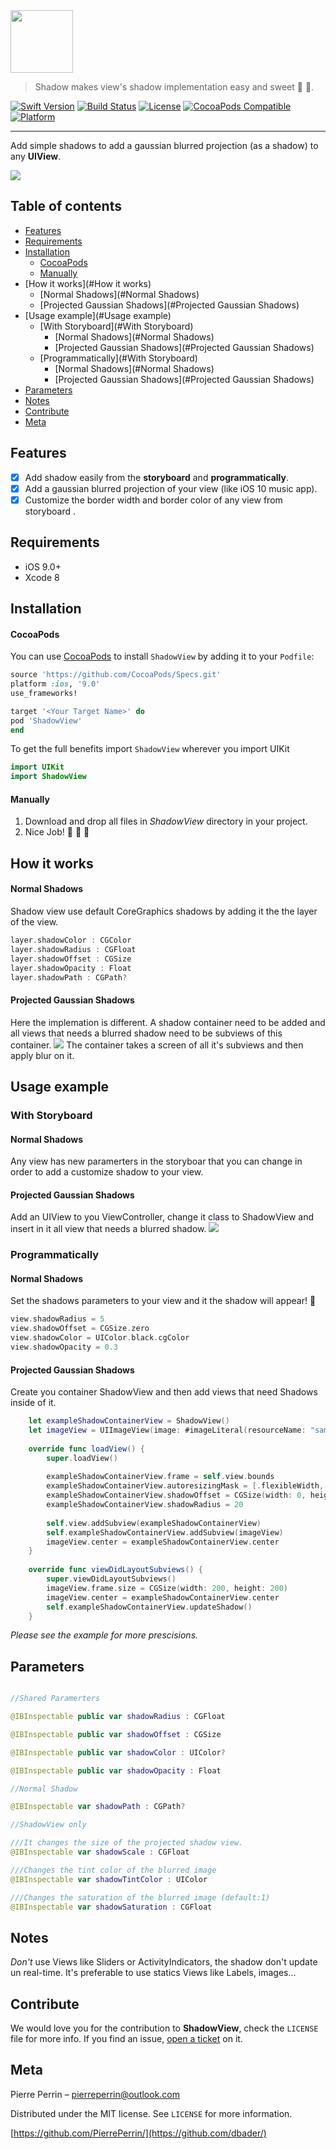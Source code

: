 <img src=https://github.com/PierrePerrin/ShadowView/raw/master/Ressources/ShadowLogoText.png height="100"/>

> Shadow makes view's shadow implementation easy and sweet 🎉 🎊.

[![Swift Version][swift-image]][swift-url] [![Build Status][travis-image]][travis-url] [![License][license-image]][license-url] [![CocoaPods Compatible](https://img.shields.io/cocoapods/v/EZSwiftExtensions.svg)](https://img.shields.io/cocoapods/v/LFAlertController.svg)   [![Platform](https://img.shields.io/cocoapods/p/LFAlertController.svg?style=flat)](http://cocoapods.org/pods/ShadowView)

----------

Add simple shadows to add a gaussian blurred projection (as a shadow) to any **UIView**.

![][example-image]

## Table of contents
- [Features](#Features)
- [Requirements](#Requirements)
- [Installation](#Installation)
  * [CocoaPods](#CocoaPods)
  * [Manually](#Manually)
- [How it works](#How it works)
  * [Normal Shadows](#Normal Shadows)
  * [Projected Gaussian Shadows](#Projected Gaussian Shadows)
- [Usage example](#Usage example)
  * [With Storyboard](#With Storyboard)
    - [Normal Shadows](#Normal Shadows)
    - [Projected Gaussian Shadows](#Projected Gaussian Shadows)
  * [Programmatically](#With Storyboard)
    - [Normal Shadows](#Normal Shadows)
    - [Projected Gaussian Shadows](#Projected Gaussian Shadows)
- [Parameters](#Parameters)
- [Notes](#Notes)
- [Contribute](#Contribute)
- [Meta](#Meta)


## Features

- [x] Add shadow easily from the **storyboard** and **programmatically**.
- [x] Add a gaussian blurred projection of your view (like iOS 10 music app).
- [x] Customize the border width and border color of any view from storyboard .

## Requirements

- iOS 9.0+
- Xcode 8

## Installation

#### CocoaPods
You can use [CocoaPods](http://cocoapods.org/) to install `ShadowView` by adding it to your `Podfile`:

```ruby
source 'https://github.com/CocoaPods/Specs.git'
platform :ios, '9.0'
use_frameworks!

target '<Your Target Name>' do
pod 'ShadowView'
end
```

To get the full benefits import `ShadowView` wherever you import UIKit

``` swift
import UIKit
import ShadowView
```
#### Manually
1. Download and drop all files in *ShadowView* directory in your project.  
2. Nice Job! 🎉 🎊 🎈 

## How it works

#### Normal Shadows
 
Shadow view use default CoreGraphics shadows by adding it the the layer of the view. 

``` swift
layer.shadowColor : CGColor
layer.shadowRadius : CGFloat
layer.shadowOffset : CGSize
layer.shadowOpacity : Float
layer.shadowPath : CGPath?
```

#### Projected Gaussian Shadows

Here the implemation is different. A shadow container need to be added and all views that needs a blurred shadow need to be subviews of this container.
![][example2-image]
The container takes a screen of all it's subviews and then apply blur on it.

## Usage example

### 	With Storyboard

#### 		Normal Shadows

Any view has new paramerters in the storyboar that you can change in order to add a customize shadow to your view.  

#### 		Projected Gaussian Shadows
Add an UIView to you ViewController, change it class to ShadowView and insert in it all view that needs a blurred shadow.
![][exampleSTR2-image]

### 	Programmatically

#### 		Normal Shadows

Set the shadows parameters to your view and it the shadow will appear! 🌟 

``` swift
view.shadowRadius = 5
view.shadowOffset = CGSize.zero
view.shadowColor = UIColor.black.cgColor
view.shadowOpacity = 0.3 
```

#### 		Projected Gaussian Shadows

Create you container ShadowView and then add views that need Shadows inside of it.
``` swift
    let exampleShadowContainerView = ShadowView()
    let imageView = UIImageView(image: #imageLiteral(resourceName: "sample.jpg"))
    
    override func loadView() {
        super.loadView()
        
        exampleShadowContainerView.frame = self.view.bounds
        exampleShadowContainerView.autoresizingMask = [.flexibleWidth,.flexibleHeight]
        exampleShadowContainerView.shadowOffset = CGSize(width: 0, height: 10)
        exampleShadowContainerView.shadowRadius = 20
        
        self.view.addSubview(exampleShadowContainerView)
        self.exampleShadowContainerView.addSubview(imageView)
        imageView.center = exampleShadowContainerView.center
    }
    
    override func viewDidLayoutSubviews() {
        super.viewDidLayoutSubviews()
        imageView.frame.size = CGSize(width: 200, height: 200)
        imageView.center = exampleShadowContainerView.center
        self.exampleShadowContainerView.updateShadow()
    }
```

*Please see the example for more prescisions.*

## Parameters

``` swift

//Shared Paramerters

@IBInspectable public var shadowRadius : CGFloat

@IBInspectable public var shadowOffset : CGSize

@IBInspectable public var shadowColor : UIColor?

@IBInspectable public var shadowOpacity : Float

//Normal Shadow

@IBInspectable var shadowPath : CGPath?

//ShadowView only

///It changes the size of the projected shadow view.
@IBInspectable var shadowScale : CGFloat

///Changes the tint color of the blurred image
@IBInspectable var shadowTintColor : UIColor

///Changes the saturation of the blurred image (default:1)
@IBInspectable var shadowSaturation : CGFloat

```

## Notes

*Don't* use Views like Sliders or ActivityIndicators, the shadow don't update un real-time.
It's preferable to use statics Views like Labels, images...

## Contribute

We would love you for the contribution to **ShadowView**, check the ``LICENSE`` file for more info.
If you find an issue, [open a ticket](https://github.com/olddonkey/ShadowImageView/issues/new) on it.

## Meta

Pierre Perrin – pierreperrin@outlook.com

Distributed under the MIT license. See ``LICENSE`` for more information.

[https://github.com/PierrePerrin/](https://github.com/dbader/)

[swift-image]:https://img.shields.io/badge/swift-3.0-orange.svg
[swift-url]: https://swift.org/
[license-image]: https://img.shields.io/badge/License-MIT-blue.svg
[license-url]: LICENSE
[travis-image]: https://img.shields.io/travis/dbader/node-datadog-metrics/master.svg?style=flat-square
[travis-url]: https://travis-ci.org/dbader/node-datadog-metrics
[codebeat-image]: https://codebeat.co/badges/c19b47ea-2f9d-45df-8458-b2d952fe9dad
[codebeat-url]: https://codebeat.co/projects/github-com-vsouza-awesomeios-com
[example-image]: https://github.com/PierrePerrin/ShadowView/raw/master/Ressources/Example.png
[example2-image]: https://github.com/PierrePerrin/ShadowView/raw/master/Ressources/Example2.png
[example2-image]: https://github.com/PierrePerrin/ShadowView/raw/master/Ressources/Example2.png
[exampleSTR2-image]: https://github.com/PierrePerrin/ShadowView/raw/master/Ressources/exampleSTR2.png



